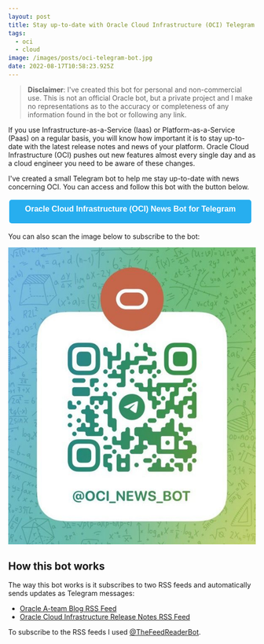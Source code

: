 ```yaml
---
layout: post
title: Stay up-to-date with Oracle Cloud Infrastructure (OCI) Telegram Bot
tags:
  - oci
  - cloud
image: /images/posts/oci-telegram-bot.jpg
date: 2022-08-17T10:58:23.925Z
---
```

> **Disclaimer**: I've created this bot for personal and non-commercial use. This is not an official Oracle bot, but a private project and I make no representations as to the accuracy or completeness of any information found in the bot or following any link. 

If you use Infrastructure-as-a-Service (Iaas) or Platform-as-a-Service (Paas) on a regular basis, you will know how important it is to stay up-to-date with the latest release notes and news of your platform. Oracle Cloud Infrastructure (OCI) pushes out new features almost every single day and as a cloud engineer you need to be aware of these changes. 

I've created a small Telegram bot to help me stay up-to-date with news concerning OCI. You can access and follow this bot with the button below.

<button href="" onClick="window.open('https://t.me/oci_news_bot')" style="vertical-align: middle;border-radius:5px;background-color: #27aeef;border: none;color: white;padding: 15px 32px;text-align: center;text-decoration: none;display: inline-block;font-size: 16px;margin: 4px 2px;cursor: pointer;"><span style="top:3px;" data-icon='ei-external-link' data-size='s'></span><span style="position: relative; bottom: 5px;"><strong>Oracle Cloud Infrastructure (OCI) News Bot for Telegram</strong></span></button>

You can also scan the image below to subscribe to the bot: 

![](/images/posts/scan-telegram-bot.jpg)

## How this bot works

The way this bot works is it subscribes to two RSS feeds and automatically sends updates as Telegram messages:

* [Oracle A-team Blog RSS Feed](https://www.ateam-oracle.com/rss)
* [Oracle Cloud Infrastructure Release Notes RSS Feed](https://docs.cloud.oracle.com/en-us/iaas/releasenotes/feed)

To subscribe to the RSS feeds I used [@TheFeedReaderBot](https://telegram.me/TheFeedReaderBot).